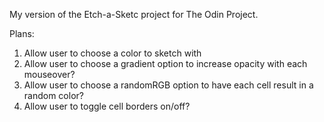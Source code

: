 My version of the Etch-a-Sketc project for The Odin Project.

Plans:

1. Allow user to choose a color to sketch with
2. Allow user to choose a gradient option to increase opacity with each mouseover?
3. Allow user to choose a randomRGB option to have each cell result in a random color?
4. Allow user to toggle cell borders on/off?
